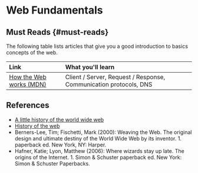 # Web Fundamentals

## Must Reads {#must-reads}

The following table lists articles that give you a good introduction to basics concepts of the web.

| **Link** | **What you'll learn** |
| :--- | :--- |
| [How the Web works \(MDN\)](https://developer.mozilla.org/en-US/docs/Learn/Getting_started_with_the_web/How_the_Web_works) | Client / Server, Request / Response, Communication protocols, DNS |

## References

* [A little history of the world wide web](https://www.w3.org/History.html)
* [History of the web](https://webfoundation.org/about/vision/history-of-the-web/)
* Berners-Lee, Tim; Fischetti, Mark \(2000\): Weaving the Web. The original design and ultimate destiny of the World Wide Web by its inventor. 1. paperback ed. New York, NY: Harper.
* Hafner, Katie; Lyon, Matthew \(2006\): Where wizards stay up late. The origins of the Internet. 1. Simon & Schuster paperback ed. New York: Simon & Schuster Paperbacks.

